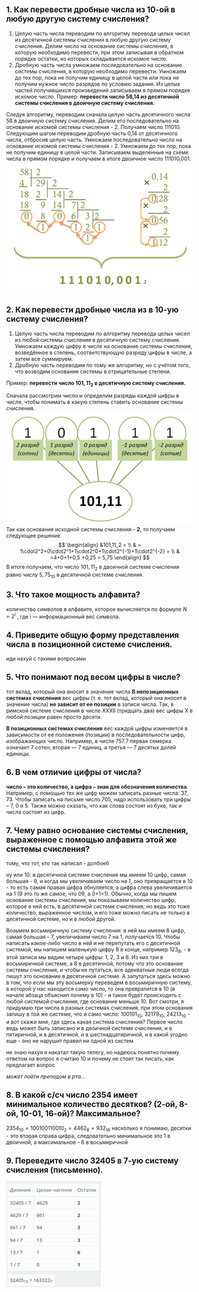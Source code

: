 ## 1. Как перевести дробные числа из 10-ой в любую другую систему счисления?
1. Целую часть числа переводим по алгоритму перевода целых чисел из десятичной системы счисления в любую другую систему счисления. Делим число на основание системы счисления, в которую необходимо перевести, при этом записывая в обратном порядке остатки, из которых складывается искомое число.
2. Дробную часть числа умножаем последовательно на основание системы счисления, в которую необходимо перевести. Умножаем до тех пор, пока не получим единицу в целой части или пока не получим нужное число разрядов по условию задания. Из целых частей получившихся произведений записываем в прямом порядке искомое число.
Пример:
**перевести число 58,14 из десятичной системы счисления в двоичную систему счисления.**

Следуя алгоритму, переводим сначала целую часть десятичного числа 58 в двоичную систему счисления. Делим его последовательно на основание искомой системы счисления - 2. Получаем число 111010. Следующим шагом переводим дробную часть 0,14 от десятичного числа, отбросив целую часть. Умножаем последовательно число на основание искомой системы счисления - 2. Умножаем до тех пор, пока не получим единицу в целой части. Записываем выделенные на схеме числа в прямом порядке и получаем в итоге двоичное число 111010,001.
![](attachments/20240919225828.png)
## 2. Как перевести дробные числа из в 10-ую систему счисления?
1. Целую часть числа переводим по алгоритму перевода целых чисел из любой системы счисления в десятичную систему счисления. Умножаем каждую цифру в числе на основание системы счисления, возведённое в степень, соответствующую разряду цифры в числе, а затем все суммируем. 
2. Дробную часть переводим по тому же алгоритму, но с учётом того, что возводим основание системы в отрицательные степени.

Пример:
**перевести число $\pmb{101,11_2}$ в десятичную систему счисления.**

Сначала рассмотрим число и определим разряды каждой цифры в числе, чтобы понимать в какую степень
ставить основание системы счисления.
![](attachments/20240919223838.png)
Так как основание исходной системы счисления - **2**, то получаем следующее решение.
$$ \begin{align}
&101,11_2 = \\
& = 1\cdot2^2+0\cdot2^1+1\cdot2^0+1\cdot2^{-1}+1\cdot2^{-2} = \\
& =4+0+1+0,5 +0,25 = 5,75
\end{align} $$
В итоге получаем, что число $101,11_2$ в двоичной системе счисления равно числу $5,75_{10}$ в десятичной системе
счисления.
## 3. Что такое мощность алфавита?
количество символов в алфавите, которое вычисляется по формуле $N = 2^i$ , где i — информационный вес символа.
## 4. Приведите общую форму представления числа в позиционной системе счисления.
иди нахуй с такими вопросами
## 5. Что понимают под весом цифры в числе?
тот вклад, который она вносит в значение числа
**В непозиционных системах счисления** вес цифры (т. е. тот вклад, который она вносит в значение числа) **не зависит от ее позиции** в записи числа. Так, в римской системе счисления в числе ХХХII (тридцать два) вес цифры Х в любой позиции равен просто десяти.

**В позиционных системах счисления** вес каждой цифры изменяется в зависимости от ее положения (позиции) в последовательности цифр, изображающих число. Например, в числе 757.7 первая семерка означает 7 сотен, вторая — 7 единиц, а третья — 7 десятых долей единицы.
## 6. В чем отличие цифры от числа?
**число – это количество, а цифра – знак для обозначения количества**. Например, с помощью тех же цифр можем записать разные числа: 37, 73. Чтобы записать на письме число 705, надо использовать три цифры – 7, 0 и 5. Также можно сказать, что как слова состоят из букв, так и числа состоят из цифр.
## 7. Чему равно основание системы счисления, выраженное с помощью алфавита этой же системы счисления?
тому, что тот, кто так написал - долбоеб

ну или 10: в десятичной системе счисления мы имеем 10 цифр, самая большая - 9, и когда мы увеличиваем число на 1, оно превращается в 10 - то есть самая правая цифра обнуляется, а цифра слева увеличивается на 1 (9 это то же самое, что 09, а 0+1=1). Обычно, когда мы пишем основание системы счисления, мы показываем количество цифр, которое в ней есть, в десятичной системе счисления; но ведь это тоже количество, выраженное числом, и его тоже можно писать не только в десятичной системе, но и в любой другой. 

Возьмем восьмиричную систему счисления: в ней мы имеем 8 цифр, самая большая - 7, увеличиваем число 7 на 1, получается 10. Чтобы написать какое-либо число в ней и не перепутать его с десятичной системой, мы напишем маленькую цифру 8 в конце, например $123_8$, - в этой записи мы видим четыре цифры: 1, 2, 3 и 8. Из них три в восьмиричной системе, а 8 в десятичной, потому что это основание системы счисления, и чтобы не путаться, все адекватные люди всегда пишут это основание в десятичной системе. А запутаться здесь можно в том, что если мы эту восьмерку переведем в восьмиричную систему, в которой у нас находится само число, то она превратится в 10 (в начале абзаца объяснил почему в 10) - и такое будет происходить с любой системой счисления, где основание меньше 10. Вот смотри, я придумаю три числа в разных системах счисления, при этом основания запишу в той же системе, что и само число: $100101_{10},\ 32179_{10},\ 24213_{10}$ - и вот скажи мне, где здесь какая система счисления? Первое число ведь может быть записано и в двоичной системе счисления, и в пятиричной, и в десятичной, и в шестнадцатиричной, и в какой угодно еще - оно не нарушит правил ни одной из систем.

не знаю нахуя я накатал такую телегу, но надеюсь понятно почему ответом на вопрос я считаю 10 и почему не стоит так писать, как предлагает вопрос

*может пойти преподом в рта...*
## 8. В какой с/сч число 2354 имеет минимальное количество десятков? (2-ой, 8-ой, 10-01, 16-ой)? Максимальное?
$2354_{10} = 100100110010_2 = 4462_8 = 932_{16}$
насколько я понимаю, десятки - это вторая справа цифра, следовательно минимальное это 1 в двоичной, а максимальное - 6 в восьмиричной
## 9. Переведите число 32405 в 7-ую систему счисления (письменно).
![](attachments/20240920000704.png)
